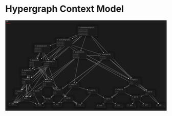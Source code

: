 # Hypergraph Context Model

![](<.gitbook/assets/133164477-8d7237d0-2f24-4b6e-9ddb-ceb7a70da43e (1).png>)

